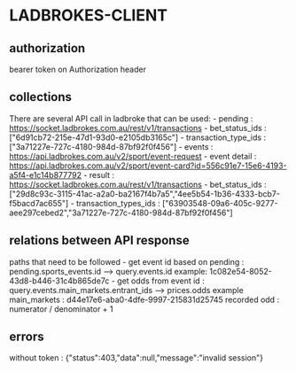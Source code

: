 # LADBROKES-CLIENT

## authorization

bearer token on Authorization header

## collections

There are several API call in ladbroke that can be used:
    - pending : https://socket.ladbrokes.com.au/rest/v1/transactions
        - bet_status_ids : ["6d91cb72-215e-47d1-93d0-e2105db3165c"]
        - transaction_type_ids : ["3a71227e-727c-4180-984d-87bf92f0f456"]
    - events : https://api.ladbrokes.com.au/v2/sport/event-request
    - event detail : https://api.ladbrokes.com.au/v2/sport/event-card?id=556c91e7-15e6-4193-a5f4-e1c14b877792
    - result : https://socket.ladbrokes.com.au/rest/v1/transactions
        - bet_status_ids : ["29d8c93c-3115-41ac-a2a0-ba2167f4b7a5","4ee5b54-1b36-4333-bcb7-f5bacd7ac655"]
        - transaction_types_ids : ["63903548-09a6-405c-9277-aee297cebed2","3a71227e-727c-4180-984d-87bf92f0f456"]

## relations between API response

paths that need to be followed
    - get event id based on pending : pending.sports_events.id --> query.events.id
        example: 1c082e54-8052-43d8-b446-31c4b865de7c
    - get odds from event id : query.events.main_markets.entrant_ids --> prices.odds
        example main_markets : d44e17e6-aba0-4dfe-9997-215831d25745
        recorded odd : numerator / denominator + 1

## errors

without token :
{"status":403,"data":null,"message":"invalid session"}